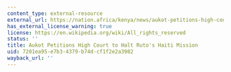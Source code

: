 ```yaml
---
content_type: external-resource
external_url: https://nation.africa/kenya/news/aukot-petitions-high-court-to-halt-ruto-s-haiti-mission-4393220
has_external_license_warning: true
license: https://en.wikipedia.org/wiki/All_rights_reserved
status: ''
title: Aukot Petitions High Court to Halt Ruto's Haiti Mission
uid: 7201ea95-e7b3-4379-b74d-cf1f2e2a3982
wayback_url: ''
---
```

